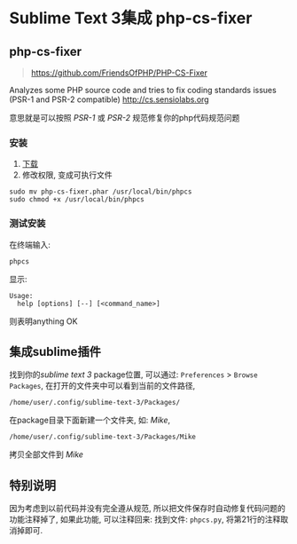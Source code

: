 # Sublime Text 3集成 php-cs-fixer

## php-cs-fixer
> https://github.com/FriendsOfPHP/PHP-CS-Fixer

Analyzes some PHP source code and tries to fix coding standards issues (PSR-1 and PSR-2 compatible) http://cs.sensiolabs.org

意思就是可以按照 *PSR-1* 或 *PSR-2* 规范修复你的php代码规范问题

### 安装
1. [下载](http://get.sensiolabs.org/php-cs-fixer.phar)
2. 修改权限, 变成可执行文件

```
sudo mv php-cs-fixer.phar /usr/local/bin/phpcs
sudo chmod +x /usr/local/bin/phpcs
```

### 测试安装

在终端输入:

```
phpcs
```

显示:
```
Usage:
  help [options] [--] [<command_name>]
```

则表明anything OK

## 集成sublime插件

找到你的*sublime text 3* package位置, 可以通过:
`Preferences` > `Browse Packages`, 在打开的文件夹中可以看到当前的文件路径,

```
/home/user/.config/sublime-text-3/Packages/
```

在package目录下面新建一个文件夹, 如: *Mike*,
```
/home/user/.config/sublime-text-3/Packages/Mike
```

拷贝全部文件到 *Mike*

## 特别说明

因为考虑到以前代码并没有完全遵从规范, 所以把文件保存时自动修复代码问题的功能注释掉了, 如果此功能, 可以注释回来:
找到文件: `phpcs.py`, 将第21行的注释取消掉即可.
